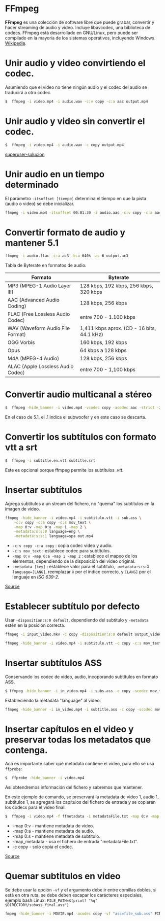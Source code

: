 # FFmpeg

**FFmpeg** es una colección de software libre que puede grabar, convertir y hacer streaming de audio y vídeo. Incluye libavcodec, una biblioteca de códecs. FFmpeg está desarrollado en GNU/Linux, pero puede ser compilado en la mayoría de los sistemas operativos, incluyendo Windows. [Wikipedia](https://es.wikipedia.org/wiki/FFmpeg). 


# Unir audio y video convirtiendo el codec.

Asumiendo que el video no tiene ningún audio y el codec del audio se traducirá a otro codec.

```bash
$  ffmpeg -i video.mp4 -i audio.wav -c:v copy -c:a aac output.mp4
```


# Unir audio y video sin convertir el codec.

```bash
$  ffmpeg -i video.mp4 -i audio.wav -c copy output.mp4
```

[superuser-solucion](https://superuser.com/questions/277642/how-to-merge-audio-and-video-file-in-ffmpeg)


# Unir audio en un tiempo determinado

El parámetro `-itsoffset [tiempo]` determina el tiempo en que la pista (audio o video) se debe inicializar.

```bash
ffmpeg -i video.mp4 -itsoffset 00:01:30 -i audio.aac -c:v copy -c:a aac -map 0:v:0 -map 1:a:0 output.mp4
```

# Convertir formato de audio y mantener 5.1

```bash
ffmpeg -i audio.flac -c:a ac3 -b:a 640k -ac 6 output.ac3
```

Tabla de Byterate en formatos de audio.

| Formato | Byterate |
|-|-|
| MP3 (MPEG-1 Audio Layer III) |128 kbps, 192 kbps, 256 kbps, 320 kbps |
| AAC (Advanced Audio Coding) | 128 kbps, 256 kbps |
| FLAC (Free Lossless Audio Codec) | entre 700 - 1.100 kbps |
| WAV (Waveform Audio File Format) | 1,411 kbps aprox. (CD - 16 bits, 44.1 kHz) |
| OGG Vorbis | 160 kbps, 192 kbps |
| Opus | 64 kbps a 128 kbps |
| M4A (MPEG-4 Audio) | 128 kbps, 256 kbps |
| ALAC (Apple Lossless Audio Codec) | entre 700 - 1,100 kbps |


# Convertir audio multicanal a stéreo

```bash
$  ffmpeg -hide_banner -i video.mp4 -vcodec copy -acodec aac -strict -2 -ab 320K -ac 2 output.mp4
```

En el caso de 5.1, el .1 indica el subwoofer y en este caso se descarta.


# Convertir los subtítulos con formato vtt a srt

```bash
$  ffmpeg -i subtitle.en.vtt subtitle.srt
```

Este es opcional porque ffmpeg permite los subtítulos *.vtt*.



# Insertar subtítulos

Agrega subtítulos a un stream del fichero, no "quema" los subtítulos en la imagen de video.

```bash
ffmpeg -hide_banner -i video.mp4 -i subtitulo.vtt -i sub.ass \
    -c:v copy -c:a copy -c:s mov_text \
    -map 0:v -map 0:a -map 1 -map 2 \
    -metadata:s:s:0 language=eng \
    -metadata:s:s:1 language=spa out.mp4
```

* `-c:v copy -c:a copy` : copia codec video y audio.
* `-c:s mov_text` : establece codec para subtítulos.
* `-map 0:v -map 0:a -map 1 -map 2` : establece el mapeo de los elementos, dependiendo de la disposición del video original.
* `-metadata [key]` : establece valor para el subtítulo, `-metadata:s:s:X language=[LANG]`, reemplazar `X` por el índice correcto, y `[LANG]` por el lenguaje en *ISO 639-2*.
	

[Source](https://bernd.dev/2020/04/adding-subtitles/)


# Establecer subtítulo por defecto

Usar `-disposition:s:0 default`, dependiendo del subtítulo y `-metadata` estén en la posición correcta.

```bash
ffmpeg -i input_video.mkv -c copy -disposition:s:0 default output_video.mkv
```

```bash
ffmpeg -hide_banner -i video.mp4 -i subtitulo.vtt -c copy -c:s mov_text -metadata:s:s:0 language=eng -disposition:s:0 default  out.mp4
```



# Insertar subtítulos ASS

Conservando los codec de video, audio, incoporando subtítulos en formato ASS.

```bash
$ ffmpeg -hide_banner -i in_video.mp4 -i subs.ass -c copy -scodec mov_text -map 0 -map 1 out_video.mp4
```

Estableciendo la metadata "language" al video.

```bash
ffmpeg -hide_banner -i in_video.mp4 -i subtitle.ass -c copy -scodec mov_text -metadata:s:s:0 -language=esp out_video.mp4
```


# Insertar capítulos en el video y preservar todas los metadatos que contenga.

Acá es importante saber qué metadata contiene el video, para ello se usa `ffprobe`:

```bash
$  ffprobe -hide_banner -i video.mp4
```

Así obtendremos información del fichero y sabremos que mantener.

En este ejemplo de comando, se preservará la metadata de video 1, audio 1, subtítulos 1, se agregará los capítulos del fichero de entrada y se copiarán los codecs para el video final.

```bash
$  ffmpeg -i video.mp4 -f ffmetadata -i metadataFile.txt -map 0:v -map 0:a -map 0:s -map_metadata 1 -map_chapters 1 -c copy outVideo.mp4
```

* -map 0:v - mantiene metadata de video.
* -map 0:a - mantiene metadata de audio.
* -map 0:s - mantiene metadata de subtitulo.
* -map_metadata - usa el fichero de entrada "metadataFile.txt".
* -c copy - solo copia el codec.


[Source](https://stackoverflow.com/questions/70280531/problems-adding-chapters-ffmpeg)



# Quemar subtitulos en video

Se debe usar la opción `-vf` y el argumento debe ir entre comillas dobles, si está en otra ruta, se debe deben escapar los carácteres especiales, ejemplo bash Linux: `FILE_PATH=$(printf "%q" $DIRECTORY/subass_final.ass")`

```bash
fmpeg -hide_banner -i MOVIE.mp4 -acodec copy -vf "ass=file_sub.ass" FINAL_MOVIE.mp4
```


